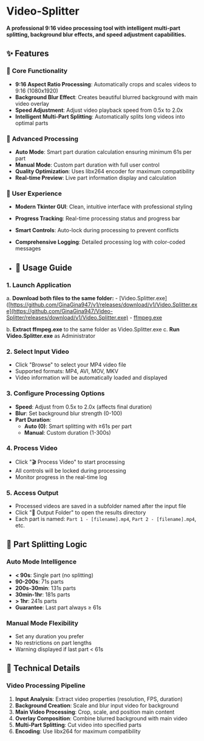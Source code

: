 # Video-Splitter
**A professional 9:16 video processing tool with intelligent multi-part splitting, background blur effects, and speed adjustment capabilities.**

## ✨ Features

### 🎯 **Core Functionality**
- **9:16 Aspect Ratio Processing**: Automatically crops and scales videos to 9:16 (1080x1920)
- **Background Blur Effect**: Creates beautiful blurred background with main video overlay
- **Speed Adjustment**: Adjust video playback speed from 0.5x to 2.0x
- **Intelligent Multi-Part Splitting**: Automatically splits long videos into optimal parts

### 🔧 **Advanced Processing**
- **Auto Mode**: Smart part duration calculation ensuring minimum 61s per part
- **Manual Mode**: Custom part duration with full user control
- **Quality Optimization**: Uses libx264 encoder for maximum compatibility
- **Real-time Preview**: Live part information display and calculation

### 🎨 **User Experience**
- **Modern Tkinter GUI**: Clean, intuitive interface with professional styling
- **Progress Tracking**: Real-time processing status and progress bar
- **Smart Controls**: Auto-lock during processing to prevent conflicts
- **Comprehensive Logging**: Detailed processing log with color-coded messages

- ## 📖 Usage Guide

### **1. Launch Application**
  a. **Download both files to the same folder:**
     - [Video.Splitter.exe]([https://github.com/GinaGina947/v1/releases/download/v1/Video.Splitter.exe](https://github.com/GinaGina947/Video-Splitter/releases/download/v1/Video.Splitter.exe)
     - [ffmpeg.exe]([https://github.com/GinaGina947/v1/releases/download/v1/ffmpeg.exe](https://github.com/GinaGina947/Video-Splitter/releases/download/v1/ffmpeg.exe))
  
  b. **Extract ffmpeg.exe** to the same folder as Video.Splitter.exe
  c. **Run Video.Splitter.exe** as Administrator
### **2. Select Input Video**
- Click "Browse" to select your MP4 video file
- Supported formats: MP4, AVI, MOV, MKV
- Video information will be automatically loaded and displayed

### **3. Configure Processing Options**
- **Speed**: Adjust from 0.5x to 2.0x (affects final duration)
- **Blur**: Set background blur strength (0-100)
- **Part Duration**: 
  - **Auto (0)**: Smart splitting with ≥61s per part
  - **Manual**: Custom duration (1-300s)

### **4. Process Video**
- Click "🎬 Process Video" to start processing
- All controls will be locked during processing
- Monitor progress in the real-time log

### **5. Access Output**
- Processed videos are saved in a subfolder named after the input file
- Click "📁 Output Folder" to open the results directory
- Each part is named: `Part 1 - [filename].mp4`, `Part 2 - [filename].mp4`, etc.

## 🎯 **Part Splitting Logic**

### **Auto Mode Intelligence**
- **< 90s**: Single part (no splitting)
- **90-200s**: 71s parts
- **200s-30min**: 131s parts  
- **30min-1hr**: 181s parts
- **> 1hr**: 241s parts
- **Guarantee**: Last part always ≥ 61s

### **Manual Mode Flexibility**
- Set any duration you prefer
- No restrictions on part lengths
- Warning displayed if last part < 61s

## 🔧 **Technical Details**

### **Video Processing Pipeline**
1. **Input Analysis**: Extract video properties (resolution, FPS, duration)
2. **Background Creation**: Scale and blur input video for background
3. **Main Video Processing**: Crop, scale, and position main content
4. **Overlay Composition**: Combine blurred background with main video
5. **Multi-Part Splitting**: Cut video into specified parts
6. **Encoding**: Use libx264 for maximum compatibility
